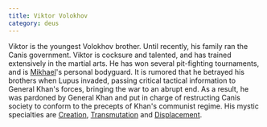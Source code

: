 ```yaml
---
title: Viktor Volokhov
category: deus
---
```

Viktor is the youngest Volokhov brother. Until recently, his family ran the Canis government. Viktor is cocksure and talented, and has trained extensively in the martial arts. He has won several pit-fighting tournaments, and is [Mikhael](npc-volokhov)'s personal bodyguard. It is rumored that he betrayed his brothers when Lupus invaded, passing critical tactical information to General Khan's forces, bringing the war to an abrupt end. As a result, he was pardoned by General Khan and put in charge of restructing Canis society to conform to the precepts of Khan's communist regime. His mystic specialties are [Creation](/gaming/mystic/creation.html), [Transmutation](/gaming/mystic/transmutation.html) and [Displacement](/gaming/mystic/displacement.html).
